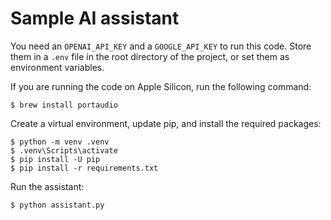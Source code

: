 # Sample AI assistant

You need an `OPENAI_API_KEY` and a `GOOGLE_API_KEY` to run this code. Store them in a `.env` file in the root directory of the project, or set them as environment variables.


If you are running the code on Apple Silicon, run the following command:

```
$ brew install portaudio
```

Create a virtual environment, update pip, and install the required packages:

```
$ python -m venv .venv
$ .venv\Scripts\activate
$ pip install -U pip
$ pip install -r requirements.txt
```

Run the assistant:

```
$ python assistant.py
```